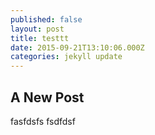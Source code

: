 ```yaml
---
published: false
layout: post
title: testtt
date: 2015-09-21T13:10:06.000Z
categories: jekyll update
---
```


## A New Post


fasfdsfs
fsdfdsf